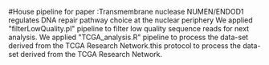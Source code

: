 #House pipeline for paper :Transmembrane nuclease NUMEN/ENDOD1 regulates DNA repair pathway choice at the nuclear periphery
We applied "filterLowQuality.pl" pipeline to filter low quality sequence reads for next analysis.
We applied "TCGA_analysis.R" pipeline to process the data-set derived from the TCGA Research Network.this protocol to process the data-set derived from the TCGA Research Network.
